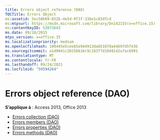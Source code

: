 ```yaml
---
title: Errors object reference (DAO)
TOCTitle: Errors Object
ms:assetid: 5ec58b69-652b-4e5d-9f3f-33be1c83dfcd
ms:mtpsurl: https://msdn.microsoft.com/library/Dn142155(v=office.15)
ms:contentKeyID: 52072643
ms.date: 09/18/2015
mtps_version: v=office.15
ms.localizationpriority: medium
ms.openlocfilehash: 100445e5ceeb5e944913da651870a44697d5f43b
ms.sourcegitcommit: a1d9041c20256616c9c183f7d1049142a7ac6991
ms.translationtype: MT
ms.contentlocale: fr-FR
ms.lasthandoff: 09/24/2021
ms.locfileid: "59594264"
---
```

# <a name="errors-object-reference-dao"></a>Errors object reference (DAO)

**S’applique à** : Access 2013, Office 2013

- [Errors collection (DAO)](errors-collection-dao.md)
- [Errors members (DAO)](errors-members-dao.md)
- [Errors properties (DAO)](errors-properties-dao.md)
- [Errors methods (DAO)](errors-methods-dao.md)

